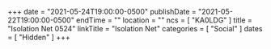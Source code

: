 +++
date = "2021-05-24T19:00:00-0500"
publishDate = "2021-05-22T19:00:00-0500"
endTime = ""
location = ""
ncs = [ "KA0LDG" ]
title = "Isolation Net 0524"
linkTitle = "Isolation Net"
categories = [ "Social" ]
dates = [ "Hidden" ]
+++
